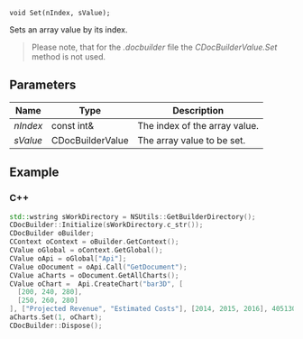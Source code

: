 `void Set(nIndex, sValue);`

Sets an array value by its index.

> Please note, that for the *.docbuilder* file the *CDocBuilderValue.Set* method is not used.

## Parameters

| Name     | Type             | Description                   |
| -------- | ---------------- | ----------------------------- |
| *nIndex* | const int&       | The index of the array value. |
| *sValue* | CDocBuilderValue | The array value to be set.    |

## Example

### C++

```cpp
std::wstring sWorkDirectory = NSUtils::GetBuilderDirectory();
CDocBuilder::Initialize(sWorkDirectory.c_str());
CDocBuilder oBuilder;
CContext oContext = oBuilder.GetContext();
CValue oGlobal = oContext.GetGlobal();
CValue oApi = oGlobal["Api"];
CValue oDocument = oApi.Call("GetDocument");
CValue aCharts = oDocument.GetAllCharts(); 
CValue oChart =  Api.CreateChart("bar3D", [
  [200, 240, 280],
  [250, 260, 280]
], ["Projected Revenue", "Estimated Costs"], [2014, 2015, 2016], 4051300, 2347595, 24);
aCharts.Set(1, oChart);
CDocBuilder::Dispose();
```
